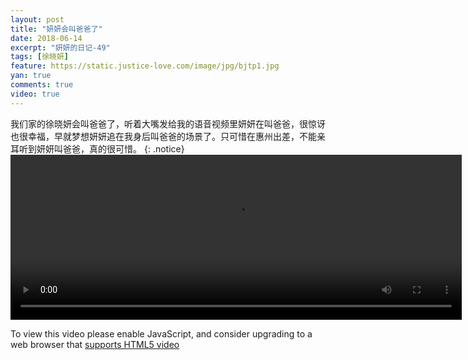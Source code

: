 ```yaml
---
layout: post
title: "妍妍会叫爸爸了"
date: 2018-06-14
excerpt: "妍妍的日记-49"
tags: [徐晓妍]
feature: https://static.justice-love.com/image/jpg/bjtp1.jpg
yan: true
comments: true
video: true
---
```

我们家的徐晓妍会叫爸爸了，听着大嘴发给我的语音视频里妍妍在叫爸爸，很惊讶也很幸福，早就梦想妍妍追在我身后叫爸爸的场景了。只可惜在惠州出差，不能亲耳听到妍妍叫爸爸，真的很可惜。
{: .notice}
<video id="my-video" class="video-js vjs-16-9 clipboard" controls preload="auto" width="722" height="264" data-setup="{}">
    <source src="{{ site.staticUrl }}/yanyan/video/jiaobaba.mp4" type='video/mp4'>
    <p class="vjs-no-js">
      To view this video please enable JavaScript, and consider upgrading to a web browser that
      <a href="http://videojs.com/html5-video-support/" target="_blank">supports HTML5 video</a>
    </p>
</video>

